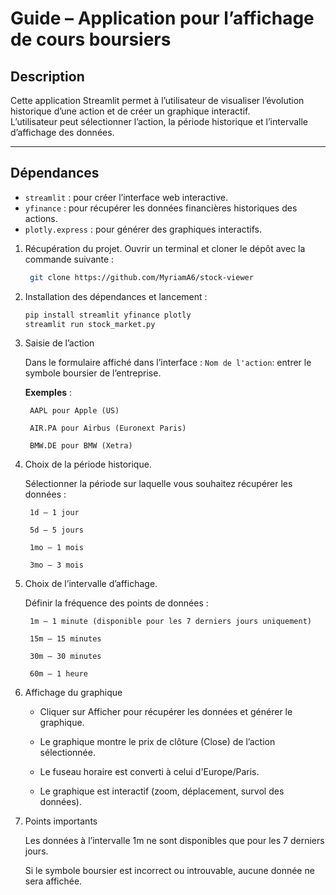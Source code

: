 # Guide – Application pour l’affichage de cours boursiers

## Description
Cette application Streamlit permet à l’utilisateur de visualiser l’évolution historique d’une action et de créer un graphique interactif.  
L’utilisateur peut sélectionner l’action, la période historique et l’intervalle d’affichage des données.

---

## Dépendances
  * `streamlit` : pour créer l’interface web interactive.
  * `yfinance` : pour récupérer les données financières historiques des actions.
  * `plotly.express` : pour générer des graphiques interactifs.

1. Récupération du projet.
Ouvrir un terminal et cloner le dépôt avec la commande suivante :  
    ```bash
     git clone https://github.com/MyriamA6/stock-viewer
    ```

2. Installation des dépendances et lancement :

    ```bash
    pip install streamlit yfinance plotly
    streamlit run stock_market.py
    ```

3. Saisie de l’action

    Dans le formulaire affiché dans l’interface : `Nom de l'action`: entrer le symbole boursier de l’entreprise.
        
    **Exemples** :
        
        AAPL pour Apple (US)
        
        AIR.PA pour Airbus (Euronext Paris)
        
        BMW.DE pour BMW (Xetra)

4. Choix de la période historique. 

    Sélectionner la période sur laquelle vous souhaitez récupérer les données :

        1d – 1 jour
        
        5d – 5 jours
        
        1mo – 1 mois
        
        3mo – 3 mois

5. Choix de l’intervalle d’affichage.

    Définir la fréquence des points de données :

        1m – 1 minute (disponible pour les 7 derniers jours uniquement)
        
        15m – 15 minutes
        
        30m – 30 minutes
        
        60m – 1 heure

6. Affichage du graphique

   * Cliquer sur Afficher pour récupérer les données et générer le graphique.
   
   * Le graphique montre le prix de clôture (Close) de l’action sélectionnée.
   
   * Le fuseau horaire est converti à celui d'Europe/Paris.
   
   * Le graphique est interactif (zoom, déplacement, survol des données).


7. Points importants

    Les données à l’intervalle 1m ne sont disponibles que pour les 7 derniers jours.
    
    Si le symbole boursier est incorrect ou introuvable, aucune donnée ne sera affichée.
